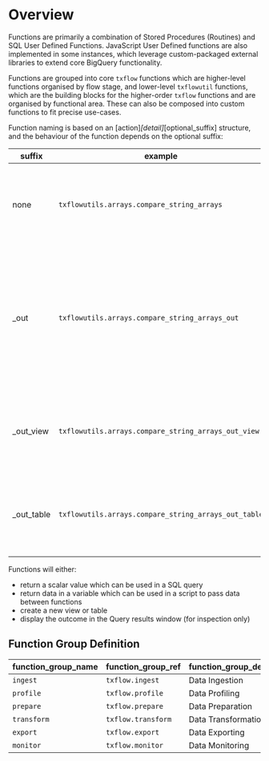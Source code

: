 # Overview

Functions are primarily a combination of Stored Procedures (Routines) and SQL User Defined Functions.  JavaScript User Defined functions are also implemented in some instances, which leverage custom-packaged external libraries to extend core BigQuery functionality.

Functions are grouped into core `txflow` functions which are higher-level functions organised by flow stage, and lower-level `txflowutil` functions, which are the building blocks for the higher-order `txflow` functions and are organised by functional area.  These can also be composed into custom functions to fit precise use-cases.

Function naming is based on an [action]_[detail]_[optional_suffix] structure, and the behaviour of the function depends on the optional suffix:

suffix | example | behaviour
--- | --- | ---
 none | `txflowutils.arrays.compare_string_arrays` | Results are visible in the results window only (for inspection purposes)
_out | `txflowutils.arrays.compare_string_arrays_out` | Results will be returned by the function into a variable (which must be declared and passed as the final argument)
_out_view | `txflowutils.arrays.compare_string_arrays_out_view` | Output will result in a new view, with the view ref as the final argument
_out_table | `txflowutils.arrays.compare_string_arrays_out_table` | Output will result in a new table, with the table ref as the final argument










Functions will either:

- return a scalar value which can be used in a SQL query
- return data in a variable which can be used in a script to pass data between functions
- create a new view or table 
- display the outcome in the Query results window (for inspection only)

## Function Group Definition
function_group_name | function_group_ref | function_group_description
--- | --- | --- 
`ingest` | `txflow.ingest` | Data Ingestion 
`profile` | `txflow.profile` | Data Profiling
`prepare` | `txflow.prepare` | Data Preparation
`transform` | `txflow.transform` | Data Transformation 
`export` | `txflow.export` | Data Exporting 
`monitor` | `txflow.monitor` | Data Monitoring 


